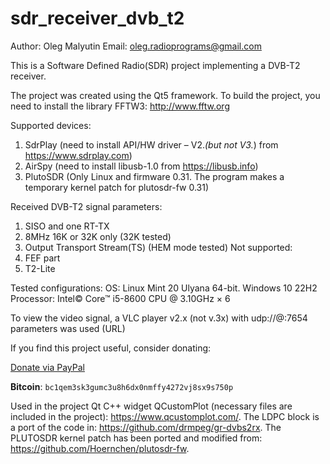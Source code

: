# sdr_receiver_dvb_t2
Author: Oleg Malyutin
Email: <oleg.radioprograms@gmail.com>

This is a Software Defined Radio(SDR) project implementing a DVB-T2 receiver.

The project was created using the Qt5 framework.
To build the project, you need to install
the library FFTW3: http://www.fftw.org

Supported devices:
1. SdrPlay (need to install API/HW driver – V2.*(but not V3.*) from https://www.sdrplay.com) 
2. AirSpy (need to install libusb-1.0 from https://libusb.info)
3. PlutoSDR (Only Linux and firmware 0.31. The program makes a temporary kernel patch for plutosdr-fw 0.31)


Received DVB-T2 signal parameters:
1. SISO and one RT-TX
2. 8MHz 16K or 32K only (32K tested)
3. Output Transport Stream(TS) (HEM mode tested)
Not supported:
1. FEF part
2. T2-Lite

Tested configurations:
OS: Linux Mint 20 Ulyana 64-bit. Windows 10 22H2
Processor: Intel© Core™ i5-8600 CPU @ 3.10GHz × 6

To view the video signal, a VLC player v2.x (not v.3x) with udp://@:7654 parameters was used (URL)



If you find this project useful, consider donating:

[Donate via PayPal](https://www.paypal.com/donate?hosted_button_id=A4EMYB46V67WJ)

**Bitcoin**: `bc1qem3sk3gumc3u8h6dx0nmffy4272vj8sx9s750p`





Used in the project Qt C++ widget QCustomPlot
(necessary files are included in the project): https://www.qcustomplot.com/.
The LDPC block is a port of the code in: https://github.com/drmpeg/gr-dvbs2rx.
The PLUTOSDR kernel patch has been ported and modified from: https://github.com/Hoernchen/plutosdr-fw.





